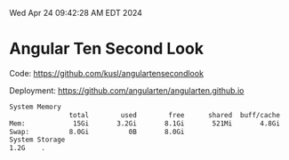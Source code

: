 Wed Apr 24 09:42:28 AM EDT 2024

# Angular Ten Second Look

Code: https://github.com/kusl/angulartensecondlook

Deployment: https://github.com/angularten/angularten.github.io

```bash
System Memory
               total        used        free      shared  buff/cache   available
Mem:            15Gi       3.2Gi       8.1Gi       521Mi       4.8Gi        12Gi
Swap:          8.0Gi          0B       8.0Gi
System Storage
1.2G	.
```
